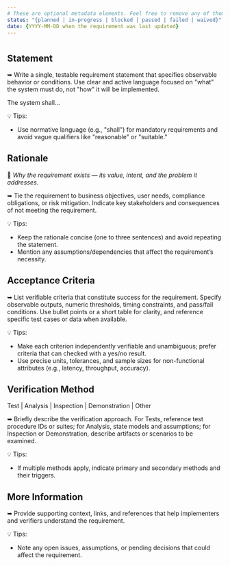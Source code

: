 ```yaml
---
# These are optional metadata elements. Feel free to remove any of them.
status: "{planned | in-progress | blocked | passed | failed | waived}"
date: {YYYY-MM-DD when the requirement was last updated}
---
```


# <!-- short title, representative of the requirement -->

## Statement
➥ Write a single, testable requirement statement that specifies observable behavior or conditions. Use clear and active language focused on "what" the system must do, not "how" it will be implemented.

The system shall...

💡 Tips:
- Use normative language (e.g., "shall") for mandatory requirements and avoid vague qualifiers like "reasonable" or "suitable."

## Rationale
💬 _Why the requirement exists — its value, intent, and the problem it addresses._

➥ Tie the requirement to business objectives, user needs, compliance obligations, or risk mitigation. Indicate key stakeholders and consequences of not meeting the requirement.

💡 Tips:
- Keep the rationale concise (one to three sentences) and avoid repeating the statement.
- Mention any assumptions/dependencies that affect the requirement’s necessity.

## Acceptance Criteria
➥ List verifiable criteria that constitute success for the requirement. Specify observable outputs, numeric thresholds, timing constraints, and pass/fail conditions. Use bullet points or a short table for clarity, and reference specific test cases or data when available.

💡 Tips:
- Make each criterion independently verifiable and unambiguous; prefer criteria that can checked with a yes/no result.
- Use precise units, tolerances, and sample sizes for non-functional attributes (e.g., latency, throughput, accuracy).

## Verification Method
Test | Analysis | Inspection | Demonstration | Other

➥ Briefly describe the verification approach. For Tests, reference test procedure IDs or suites; for Analysis, state models and assumptions; for Inspection or Demonstration, describe artifacts or scenarios to be examined.

💡 Tips:
- If multiple methods apply, indicate primary and secondary methods and their triggers.

## More Information
➥ Provide supporting context, links, and references that help implementers and verifiers understand the requirement.

💡 Tips:
- Note any open issues, assumptions, or pending decisions that could affect the requirement.
